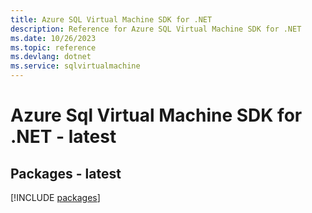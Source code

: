 ```yaml
---
title: Azure SQL Virtual Machine SDK for .NET
description: Reference for Azure SQL Virtual Machine SDK for .NET
ms.date: 10/26/2023
ms.topic: reference
ms.devlang: dotnet
ms.service: sqlvirtualmachine
---
```

# Azure Sql Virtual Machine SDK for .NET - latest
## Packages - latest
[!INCLUDE [packages](sql-virtual-machine-index.md)]